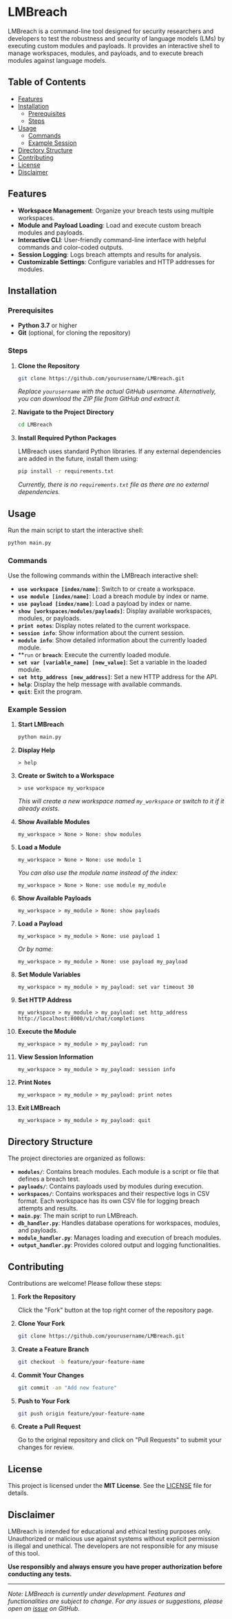 # LMBreach

LMBreach is a command-line tool designed for security researchers and developers to test the robustness and security of language models (LMs) by executing custom modules and payloads. It provides an interactive shell to manage workspaces, modules, and payloads, and to execute breach modules against language models.

## Table of Contents

- [Features](#features)
- [Installation](#installation)
  - [Prerequisites](#prerequisites)
  - [Steps](#steps)
- [Usage](#usage)
  - [Commands](#commands)
  - [Example Session](#example-session)
- [Directory Structure](#directory-structure)
- [Contributing](#contributing)
- [License](#license)
- [Disclaimer](#disclaimer)

## Features

- **Workspace Management**: Organize your breach tests using multiple workspaces.
- **Module and Payload Loading**: Load and execute custom breach modules and payloads.
- **Interactive CLI**: User-friendly command-line interface with helpful commands and color-coded outputs.
- **Session Logging**: Logs breach attempts and results for analysis.
- **Customizable Settings**: Configure variables and HTTP addresses for modules.

## Installation

### Prerequisites

- **Python 3.7** or higher
- **Git** (optional, for cloning the repository)

### Steps

1. **Clone the Repository**

   ```bash
   git clone https://github.com/yourusername/LMBreach.git
   ```

   *Replace `yourusername` with the actual GitHub username. Alternatively, you can download the ZIP file from GitHub and extract it.*

2. **Navigate to the Project Directory**

   ```bash
   cd LMBreach
   ```

3. **Install Required Python Packages**

   LMBreach uses standard Python libraries. If any external dependencies are added in the future, install them using:

   ```bash
   pip install -r requirements.txt
   ```

   *Currently, there is no `requirements.txt` file as there are no external dependencies.*

## Usage

Run the main script to start the interactive shell:

```bash
python main.py
```

### Commands

Use the following commands within the LMBreach interactive shell:

- **`use workspace [index/name]`**: Switch to or create a workspace.
- **`use module [index/name]`**: Load a breach module by index or name.
- **`use payload [index/name]`**: Load a payload by index or name.
- **`show [workspaces/modules/payloads]`**: Display available workspaces, modules, or payloads.
- **`print notes`**: Display notes related to the current workspace.
- **`session info`**: Show information about the current session.
- **`module info`**: Show detailed information about the currently loaded module.
- **`run` or **`breach`**: Execute the currently loaded module.
- **`set var [variable_name] [new_value]`**: Set a variable in the loaded module.
- **`set http_address [new_address]`**: Set a new HTTP address for the API.
- **`help`**: Display the help message with available commands.
- **`quit`**: Exit the program.

### Example Session

1. **Start LMBreach**

   ```bash
   python main.py
   ```

2. **Display Help**

   ```plaintext
   > help
   ```

3. **Create or Switch to a Workspace**

   ```plaintext
   > use workspace my_workspace
   ```

   *This will create a new workspace named `my_workspace` or switch to it if it already exists.*

4. **Show Available Modules**

   ```plaintext
   my_workspace > None > None: show modules
   ```

5. **Load a Module**

   ```plaintext
   my_workspace > None > None: use module 1
   ```

   *You can also use the module name instead of the index:*

   ```plaintext
   my_workspace > None > None: use module my_module
   ```

6. **Show Available Payloads**

   ```plaintext
   my_workspace > my_module > None: show payloads
   ```

7. **Load a Payload**

   ```plaintext
   my_workspace > my_module > None: use payload 1
   ```

   *Or by name:*

   ```plaintext
   my_workspace > my_module > None: use payload my_payload
   ```

8. **Set Module Variables**

   ```plaintext
   my_workspace > my_module > my_payload: set var timeout 30
   ```

9. **Set HTTP Address**

   ```plaintext
   my_workspace > my_module > my_payload: set http_address http://localhost:8000/v1/chat/completions
   ```

10. **Execute the Module**

    ```plaintext
    my_workspace > my_module > my_payload: run
    ```

11. **View Session Information**

    ```plaintext
    my_workspace > my_module > my_payload: session info
    ```

12. **Print Notes**

    ```plaintext
    my_workspace > my_module > my_payload: print notes
    ```

13. **Exit LMBreach**

    ```plaintext
    my_workspace > my_module > my_payload: quit
    ```

## Directory Structure

The project directories are organized as follows:

- **`modules/`**: Contains breach modules. Each module is a script or file that defines a breach test.
- **`payloads/`**: Contains payloads used by modules during execution.
- **`workspaces/`**: Contains workspaces and their respective logs in CSV format. Each workspace has its own CSV file for logging breach attempts and results.
- **`main.py`**: The main script to run LMBreach.
- **`db_handler.py`**: Handles database operations for workspaces, modules, and payloads.
- **`module_handler.py`**: Manages loading and execution of breach modules.
- **`output_handler.py`**: Provides colored output and logging functionalities.

## Contributing

Contributions are welcome! Please follow these steps:

1. **Fork the Repository**

   Click the "Fork" button at the top right corner of the repository page.

2. **Clone Your Fork**

   ```bash
   git clone https://github.com/yourusername/LMBreach.git
   ```

3. **Create a Feature Branch**

   ```bash
   git checkout -b feature/your-feature-name
   ```

4. **Commit Your Changes**

   ```bash
   git commit -am "Add new feature"
   ```

5. **Push to Your Fork**

   ```bash
   git push origin feature/your-feature-name
   ```

6. **Create a Pull Request**

   Go to the original repository and click on "Pull Requests" to submit your changes for review.

## License

This project is licensed under the **MIT License**. See the [LICENSE](LICENSE) file for details.

## Disclaimer

LMBreach is intended for educational and ethical testing purposes only. Unauthorized or malicious use against systems without explicit permission is illegal and unethical. The developers are not responsible for any misuse of this tool.

**Use responsibly and always ensure you have proper authorization before conducting any tests.**

---

*Note: LMBreach is currently under development. Features and functionalities are subject to change. For any issues or suggestions, please open an [issue](https://github.com/yourusername/LMBreach/issues) on GitHub.*